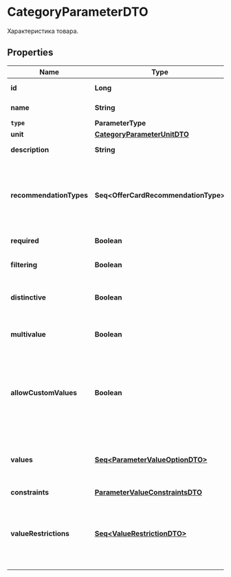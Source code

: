 

# CategoryParameterDTO

Характеристика товара.

## Properties

Name | Type | Description | Notes
------------ | ------------- | ------------- | -------------
**id** | **Long** | Идентификатор характеристики. | 
**name** | **String** | Название характеристики. |  [optional]
**`type`** | **ParameterType** |  | 
**unit** | [**CategoryParameterUnitDTO**](CategoryParameterUnitDTO.md) |  |  [optional]
**description** | **String** | Описание характеристики. |  [optional]
**recommendationTypes** | **Seq&lt;OfferCardRecommendationType&gt;** | Перечень возможных рекомендаций по заполнению карточки, к которым относится данная характеристика. |  [optional]
**required** | **Boolean** | Обязательность характеристики. | 
**filtering** | **Boolean** | Используется ли характеристика в фильтре. | 
**distinctive** | **Boolean** | Является ли характеристика особенностью варианта. | 
**multivalue** | **Boolean** | Можно ли передать сразу несколько значений. | 
**allowCustomValues** | **Boolean** | Можно ли передавать собственное значение, которого нет в списке вариантов Маркета. Только для характеристик типа &#x60;ENUM&#x60;. | 
**values** | [**Seq&lt;ParameterValueOptionDTO&gt;**](ParameterValueOptionDTO.md) | Список допустимых значений параметра. Только для характеристик типа &#x60;ENUM&#x60;. |  [optional]
**constraints** | [**ParameterValueConstraintsDTO**](ParameterValueConstraintsDTO.md) |  |  [optional]
**valueRestrictions** | [**Seq&lt;ValueRestrictionDTO&gt;**](ValueRestrictionDTO.md) | Ограничения на значения, накладываемые другими характеристиками. Только для характеристик типа &#x60;ENUM&#x60;. |  [optional]



